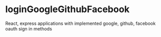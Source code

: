 # loginGoogleGithubFacebook
React, express applications with implemented google, github, facebook oauth sign in methods
